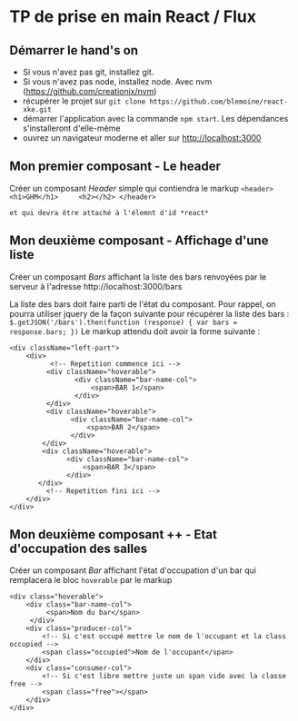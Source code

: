 TP de prise en main React / Flux
================================

Démarrer le hand's on
---------------------

  * Si vous n'avez pas git, installez git.
  * Si vous n'avez pas node, installez node. Avec nvm (https://github.com/creationix/nvm)
  * récupérer le projet sur ```git clone https://github.com/blemoine/react-xke.git```
  * démarrer l'application avec la commande ```npm start```. Les dépendances s'installeront d'elle-même
  * ouvrez un navigateur moderne et aller sur [http://localhost:3000](http://localhost:3000)

Mon premier composant - Le header
---------------------------------

  Créer un composant *Header* simple qui contiendra le markup
    ```
    <header>
        <h1>GHM</h1>    
        <h2></h2>
    </header>
    ```
    
    et qui devra être attaché à l'élemnt d'id *react*
    
Mon deuxième composant - Affichage d'une liste
----------------------------------------------

  Créer un composant *Bars* affichant la liste des bars renvoyées par le serveur à l'adresse http://localhost:3000/bars
  
  La liste des bars doit faire parti de l'état du composant.
  Pour rappel, on pourra utiliser jquery de la façon suivante pour récupérer la liste des bars :
     ```
     $.getJSON('/bars').then(function (response) {
         var bars = response.bars;
     })
     ```
  Le markup attendu doit avoir la forme suivante :
  ```
  <div className="left-part">
      <div>
            <!-- Repetition commence ici -->
           <div className="hoverable">
                  <div className="bar-name-col">
                      <span>BAR 1</span>
                  </div>
           </div>
           <div className="hoverable">
                 <div className="bar-name-col">
                     <span>BAR 2</span>
                 </div>
          </div>
          <div className="hoverable">
                <div className="bar-name-col">
                    <span>BAR 3</span>
                </div>
         </div>
           <!-- Repetition fini ici -->
      </div>
  </div>
  ```
  
Mon deuxième composant ++ - Etat d'occupation des salles
--------------------------------------------------------

  Créer un composant *Bar* affichant l'état d'occupation d'un bar qui remplacera le bloc ```hoverable``` par le markup
  ```
  <div class="hoverable">
      <div class="bar-name-col">
           <span>Nom du bar</span>
       </div>
      <div class="producer-col">
          <!-- Si c'est occupé mettre le nom de l'occupant et la class occupied -->
          <span class="occupied">Nom de l'occupant</span>
      </div>
      <div class="consumer-col">
          <!-- Si c'est libre mettre juste un span vide avec la classe free -->
          <span class="free"></span>      
      </div>
  </div>
  ```
  
  
  
